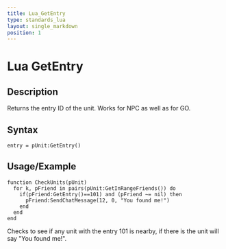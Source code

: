 ```yaml
---
title: Lua_GetEntry
type: standards_lua
layout: single_markdown
position: 1
---
```


# Lua GetEntry

## Description

Returns the entry ID of the unit. Works for NPC as well as for GO.        

## Syntax

```
entry = pUnit:GetEntry()
```

## Usage/Example

```
function CheckUnits(pUnit)
  for k, pFriend in pairs(pUnit:GetInRangeFriends()) do
    if(pFriend:GetEntry()==101) and (pFriend ~= nil) then
      pFriend:SendChatMessage(12, 0, "You found me!")
    end
  end
end
```

Checks to see if any unit with the entry 101 is nearby, if there is the unit will say "You found me!".        